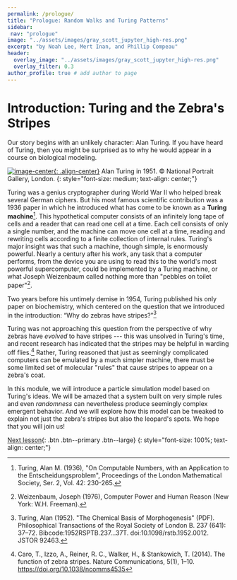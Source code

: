 ```yaml
---
permalink: /prologue/
title: "Prologue: Random Walks and Turing Patterns"
sidebar:
 nav: "prologue"
image: "../assets/images/gray_scott_jupyter_high-res.png"
excerpt: "by Noah Lee, Mert Inan, and Phillip Compeau"
header:
  overlay_image: "../assets/images/gray_scott_jupyter_high-res.png"
  overlay_filter: 0.3
author_profile: true # add author to page
---
```


# Introduction: Turing and the Zebra's Stripes

Our story begins with an unlikely character: Alan Turing. If you have heard of Turing, then you might be surprised as to why he would appear in a course on biological modeling.

[![image-center](../assets/images/600px/alan_turing_npg_cc.jpg){: .align-center}](../assets/images/alan_turing_npg_cc.jpg)
Alan Turing in 1951. © National Portrait Gallery, London.
{: style="font-size: medium; text-align: center;"}

Turing was a genius cryptographer during World War II who helped break several German ciphers. But his most famous scientific contribution was a 1936 paper in which he introduced what has come to be known as a **Turing machine**[^numbers]. This hypothetical computer consists of an infinitely long tape of cells and a reader that can read one cell at a time. Each cell consists of only a single number, and the machine can move one cell at a time, reading and rewriting cells according to a finite collection of internal rules. Turing's major insight was that such a machine, though simple, is enormously powerful. Nearly a century after his work, any task that a computer performs, from the device you are using to read this to the world's most powerful supercomputer, could be implemented by a Turing machine, or what Joseph Weizenbaum called nothing more than "pebbles on toilet paper"[^weizenbaum].

Two years before his untimely demise in 1954, Turing published his only paper on biochemistry, which centered on the question that we introduced in the introduction: “Why do zebras have stripes?”[^morphogenesis]

Turing was not approaching this question from the perspective of why zebras have *evolved* to have stripes --- this was unsolved in Turing's time, and recent research has indicated that the stripes may be helpful in warding off flies.[^zebra] Rather, Turing reasoned that just as seemingly complicated computers can be emulated by a much simpler machine, there must be some limited set of molecular "rules" that cause stripes to appear on a zebra's coat.

In this module, we will introduce a particle simulation model based on Turing's ideas. We will be amazed that a system built on very simple rules and even *randomness* can nevertheless produce seemingly complex emergent behavior. And we will explore how this model can be tweaked to explain not just the zebra's stripes but also the leopard's spots. We hope that you will join us!

[Next lesson](random-walk){: .btn .btn--primary .btn--large}
{: style="font-size: 100%; text-align: center;"}

[^numbers]: Turing, Alan M. (1936), "On Computable Numbers, with an Application to the Entscheidungsproblem", Proceedings of the London Mathematical Society, Ser. 2, Vol. 42: 230-265.

[^weizenbaum]: Weizenbaum, Joseph (1976), Computer Power and Human Reason (New York: W.H. Freeman).

[^morphogenesis]: Turing, Alan (1952). "The Chemical Basis of Morphogenesis" (PDF). Philosophical Transactions of the Royal Society of London B. 237 (641): 37–72. Bibcode:1952RSPTB.237...37T. doi:10.1098/rstb.1952.0012. JSTOR 92463.

[^zebra]: Caro, T., Izzo, A., Reiner, R. C., Walker, H., & Stankowich, T. (2014). The function of zebra stripes. Nature Communications, 5(1), 1–10. https://doi.org/10.1038/ncomms4535
